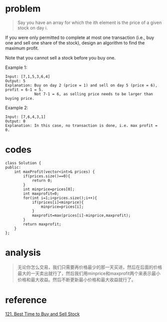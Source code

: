 # problem
>Say you have an array for which the ith element is the price of a given stock on day i.

If you were only permitted to complete at most one transaction (i.e., buy one and sell one share of the stock), design an algorithm to find the maximum profit.

Note that you cannot sell a stock before you buy one.

Example 1:
```
Input: [7,1,5,3,6,4]
Output: 5
Explanation: Buy on day 2 (price = 1) and sell on day 5 (price = 6), profit = 6-1 = 5.
             Not 7-1 = 6, as selling price needs to be larger than buying price.
```
Example 2:
```
Input: [7,6,4,3,1]
Output: 0
Explanation: In this case, no transaction is done, i.e. max profit = 0.
```

# codes
```
class Solution {
public:
    int maxProfit(vector<int>& prices) {
        if(prices.size()==0){
            return 0;
        }
        int minprice=prices[0];
        int maxprofit=0;
        for(int i=1;i<prices.size();i++){
            if(prices[i]<minprice){
                minprice=prices[i];
            }
            maxprofit=max(prices[i]-minprice,maxprofit);
        }
        return maxprofit;
    }
};
```

# analysis
>无论你怎么交易，我们只需要再价格最少的那一天买进，然后在后面的价格最大的一天卖出就行了，然后我们用minprice和maxprofit两个来表示最小价格和最大收益。然后不断更新最小价格和最大收益就行了。

# reference
[121. Best Time to Buy and Sell Stock][1]

[1]: https://leetcode.com/problems/best-time-to-buy-and-sell-stock/solution/